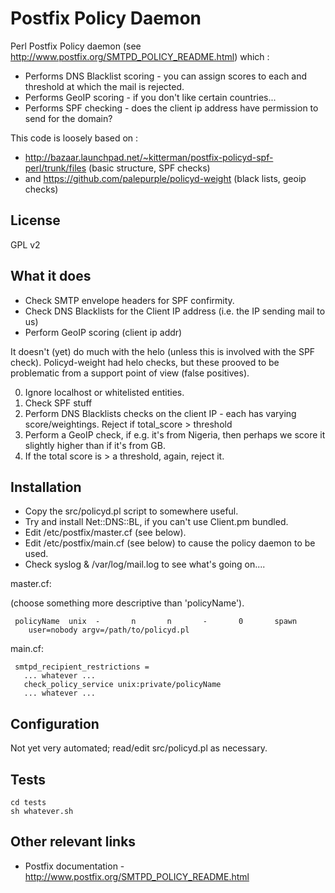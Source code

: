 # Postfix Policy Daemon 

Perl Postfix Policy daemon (see http://www.postfix.org/SMTPD_POLICY_README.html) which :

 * Performs DNS Blacklist scoring - you  can assign scores to each and threshold at which the mail is rejected.
 * Performs GeoIP scoring - if you don't like certain countries...
 * Performs SPF checking - does the client ip address have permission to send for the domain?


This code is loosely based on : 

 * http://bazaar.launchpad.net/~kitterman/postfix-policyd-spf-perl/trunk/files  (basic structure, SPF checks)
 * and https://github.com/palepurple/policyd-weight (black lists, geoip checks)

## License 

GPL v2

## What it does 

 * Check SMTP envelope headers for SPF confirmity. 
 * Check DNS Blacklists for the Client IP address (i.e. the IP sending mail to us)
 * Perform GeoIP scoring (client ip addr)

It doesn't (yet) do much with the helo (unless this is involved with the SPF check). 
Policyd-weight had helo checks, but these prooved to be problematic from a support point of view (false positives).

 0. Ignore localhost or whitelisted entities.
 1. Check SPF stuff
 1. Perform DNS Blacklists checks on the client IP - each has varying score/weightings. Reject if total_score > threshold 
 3. Perform a GeoIP check, if e.g. it's from Nigeria, then perhaps we score it slightly higher than if it's from GB. 
 4. If the total score is > a threshold, again, reject it.

## Installation

 * Copy the src/policyd.pl script to somewhere useful.
 * Try and install Net::DNS::BL, if you can't use Client.pm bundled.
 * Edit /etc/postfix/master.cf (see below).
 * Edit /etc/postfix/main.cf (see below) to cause the policy daemon to be used.
 * Check syslog & /var/log/mail.log to see what's going on....

master.cf:

(choose something more descriptive than 'policyName').

```
 policyName  unix  -       n       n       -       0       spawn
    user=nobody argv=/path/to/policyd.pl
```

main.cf:
```
 smtpd_recipient_restrictions =
   ... whatever ...
   check_policy_service unix:private/policyName
   ... whatever ...
```

## Configuration

Not yet very automated; read/edit src/policyd.pl as necessary.

## Tests 

```
cd tests
sh whatever.sh
```


## Other relevant links

 * Postfix documentation - http://www.postfix.org/SMTPD_POLICY_README.html
